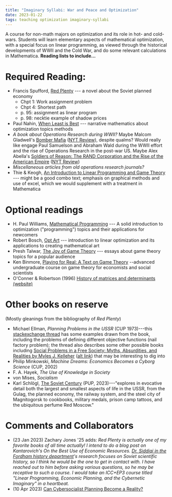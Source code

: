 ```yaml
---
title: "Imaginary Syllabi: War and Peace and Optimization"
date: 2023-01-22
tags: teaching optimization imaginary-syllabi
---
```


A course for non-math majors on optimization and its role in hot- and cold-wars.  Students will learn  elementary aspects of mathematical optimization, with a special focus on linear programming, as viewed through the historical developments of WWII and the Cold War,  and do some relevant calculations in Mathematica. **Reading lists to include...**

# Required Reading:

* Francis Spufford, [Red Plenty](https://amzn.to/3D5TT6z) --- a novel about the Soviet planned economy
    - Chpt 1: Work assignment problem
    - Chpt 4: Shortest path
    - p. 95: assignment as linear program
    - p. 98: necktie example of shadow prices
* Paul Nahin, [When Least is Best](https://amzn.to/3Wn0ctq) --- narrative mathematics about optimization topics methods
* *A book about Operations Research during WWII?*  Maybe Malcom Gladwell's [Bomber Mafia](https://amzn.to/3kwvGjt) ([NYT Review](https://www.nytimes.com/2021/04/25/books/review/the-bomber-mafia-malcolm-gladwell.html)), despite qualms? Would really like engage Paul Samuelson and Abraham Wald during the WWII effort and the rise of Operations Research in the post-war US. Maybe Alex Abella's [Soldiers of Reason: The RAND Corporation and the Rise of the American Empire](https://amzn.to/3wkcrfw) ([NYT Review](https://www.nytimes.com/2008/09/21/books/review/Heilbrunn-t.html))
* *Miscellaneous articles from old operations research journals?*
* Thie & Keogh, [An Introduction to Linear Programming and Game Theory](https://amzn.to/3DtZ8NV) --- might be a good combo text; emphasis on graphical methods and use of excel, which we would supplement with a treatment in Mathematica


# Optional readings

* H. Paul Williams, [Mathematical Programming](https://amzn.to/3kAek5m) ---  A solid introduction to optimization ("programming") topics and their applications for newcomers
* Robert Bosch, [Opt Art](https://amzn.to/3HkB4PJ) --- introduction to linear optimization and its applications to creating mathematical art
* Presh Talwar, [The Joy of Game Theory](https://amzn.to/3ZXPFrt) --- essays about game theory topics for a popular audience
* Ken Binmore, [Playing for Real: A Text on Game Theory](https://amzn.to/3iXl7Wk) --advanced undergraduate course on game theory for economists and social scientists
* O'Conner & Robertson (1996) [History of matrices and determinants (website)](https://mathshistory.st-andrews.ac.uk/HistTopics/Matrices_and_determinants/)

# Other books on reserve

(Mostly gleanings from the bibliography of *Red Plenty*)
* Michael Ellman, *Planning Problems in the USSR* (CUP 1973)---this [stackexchange thread](https://skeptics.stackexchange.com/questions/22375/did-a-soviet-nail-factory-produce-useless-nails-to-improve-metrics) has some examples drawn from the book, including the problems of defining different objective functions (nail factory problem); the thread also describes some other possible books including  [Social Problems in a Free Society: Myths, Absurdities, and Realities by Myles J. Kelleher](https://books.google.no/books?id=iex_WiCGxqwC&pg=PA60&lpg=PA60&dq=soviet+nail+factory&source=bl&ots=l2HABsGALE&sig=ACfU3U2qeQneouPEQpJbCWzUfTp1YL9YNg&hl=en&sa=X&ved=2ahUKEwjrpI3P-qTkAhXD-ioKHY83DdEQ6AEwDnoECAkQAQ#v=onepage&q=soviet%20nail%20factory&f=false) ([alt link](https://books.google.com/books?id=iex_WiCGxqwC&pg=PA60&lpg=PA60&dq=%22the%20success%20of%20a%20nail%20factory%27s%22)) that may be interesting to dig into 
* Philip Minkowski, *Machine Dreams: Economics Becomes a Cyborg Science* (CUP, 2002)
* F. A. Hayek, *The Use of Knowledge in Society* 
* von Mises, *Socialism*
* Karl Schlögl, [The Soviet Century](https://press.princeton.edu/books/hardcover/9780691183749/the-soviet-century) (PUP, 2023)---"explores in evocative detail both the largest and smallest aspects of life in the USSR, from the Gulag, the planned economy, the railway system, and the steel city of Magnitogorsk to cookbooks, military medals, prison camp tattoos, and the ubiquitous perfume Red Moscow."

# Comments and Collaborators

* (23 Jan 2023) Zachary Jones '25 adds: *Red Plenty is actually one of my favorite books of all time actually! I intend to do a blog post on Kantarovich's On the Best Use of Economic Resources. [Dr. Siddiqi in the Fordham history department](https://www.asifsiddiqi.com)'s research focuses on Soviet scientific history, so I think he would be the one to get in contact with. I have reached out to him before asking various questions, so he may be receptive to such a course. I would take an ICC+EP3 course titled "Linear Programming, Economic Planning, and the Cybernetic Imaginary" in a heartbeat.*
* (10 Apr 2023) [Can Cybersocialist Planning Become a Reality?](https://jacobin.com/2023/04/cybersocialism-economic-planning-marxism-information-theory-econophysics/)
